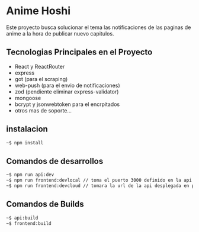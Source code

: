 # Anime Hoshi
Este proyecto busca solucionar el tema las notificaciones de las paginas de anime a la hora de publicar nuevo capitulos.
## Tecnologias Principales en el Proyecto
* React y ReactRouter 
* express
* got (para el scraping)
* web-push (para el envio de notificaciones)
* zod (pendiente eliminar express-validator)
* mongoose
* bcrypt y jsonwebtoken para el encrpitados
* otros mas de soporte...

## instalacion
```bash
~$ npm install
```
## Comandos de desarrollos
```bash
~$ npm run api:dev
~$ npm run frontend:devlocal // toma el puerto 3000 definido en la api
~$ npm run frontend:devcloud // tomara la url de la api desplegada en produccion (cambiar en packages\frontend\.env-cmdrc.json)
```
## Comandos de Builds
```bash
~$ api:build
~$ frontend:build
```
